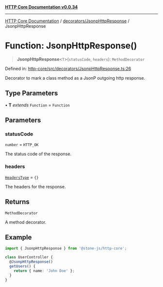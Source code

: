 [**HTTP Core Documentation v0.0.34**](../../../README.md)

***

[HTTP Core Documentation](../../../modules.md) / [decorators/JsonpHttpResponse](../README.md) / JsonpHttpResponse

# Function: JsonpHttpResponse()

> **JsonpHttpResponse**\<`T`\>(`statusCode`, `headers`): `MethodDecorator`

Defined in: [http-core/src/decorators/JsonpHttpResponse.ts:26](https://github.com/stonemjs/http-core/blob/eaa01dbfed8a1d56fab239821e27802dd54ab017/src/decorators/JsonpHttpResponse.ts#L26)

Decorator to mark a class method as a JsonP outgoing http response.

## Type Parameters

• **T** *extends* `Function` = `Function`

## Parameters

### statusCode

`number` = `HTTP_OK`

The status code of the response.

### headers

[`HeadersType`](../../../declarations/type-aliases/HeadersType.md) = `{}`

The headers for the response.

## Returns

`MethodDecorator`

A method decorator.

## Example

```typescript
import { JsonpHttpResponse } from '@stone-js/http-core';

class UserController {
  @JsonpHttpResponse()
  getUsers() {
    return { name: 'John Doe' };
  }
}
```
